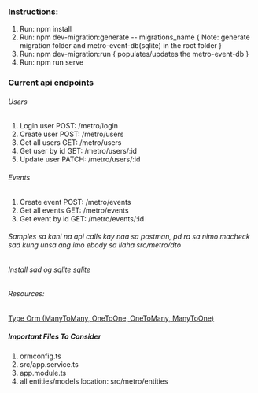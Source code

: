 ### Instructions:

1. Run: npm install
2. Run: npm dev-migration:generate -- migrations_name { Note: generate migration folder and metro-event-db(sqlite) in the root folder }
3. Run: npm dev-migration:run { populates/updates the metro-event-db }
4. Run: npm run serve


### Current api endpoints

###### Users
1. Login user POST: /metro/login
2. Create user POST: /metro/users
3. Get all users GET: /metro/users
4. Get user by id GET: /metro/users/:id
5. Update user PATCH: /metro/users/:id

###### Events
1. Create event POST: /metro/events
2. Get all events GET: /metro/events
3. Get event by id GET: /metro/events/:id

###### Samples sa kani na api calls kay naa sa postman, pd ra sa nimo macheck sad kung unsa ang imo ebody sa ilaha src/metro/dto

###### Install sad og sqlite [sqlite](https://sqlitebrowser.org/) 


###### Resources:

[Type Orm (ManyToMany, OneToOne, OneToMany, ManyToOne)](https://orkhan.gitbook.io/typeorm/docs)


##### Important Files To Consider

1. ormconfig.ts
2. src/app.service.ts
3. app.module.ts
4. all entities/models location: src/metro/entities
